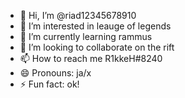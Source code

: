 - 👋 Hi, I’m @riad12345678910
- 👀 I’m interested in leauge of legends
- 🌱 I’m currently learning rammus
- 💞️ I’m looking to collaborate on the rift
- 📫 How to reach me R1kkeH#8240
- 😄 Pronouns: ja/x
- ⚡ Fun fact: ok!
  

<!---
riad12345678910/riad12345678910 is a ✨ special ✨ repository because its `README.md` (this file) appears on your GitHub profile.
You can click the Preview link to take a look at your changes.
--->
